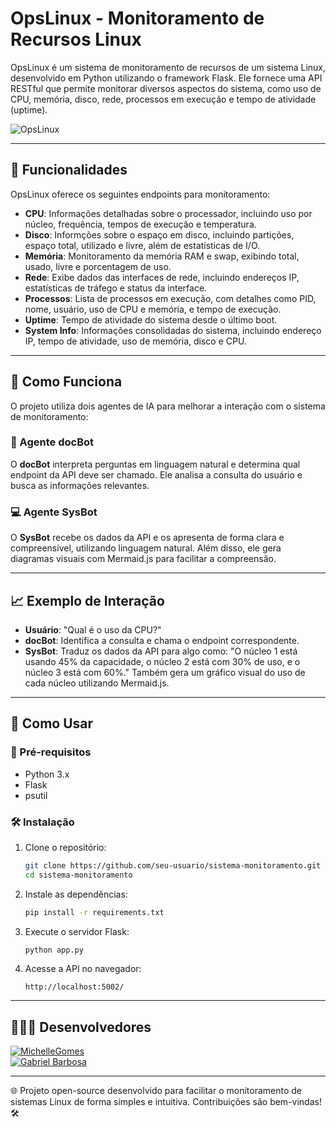 # OpsLinux - Monitoramento de Recursos Linux

OpsLinux é um sistema de monitoramento de recursos de um sistema Linux, desenvolvido em Python utilizando o framework Flask. Ele fornece uma API RESTful que permite monitorar diversos aspectos do sistema, como uso de CPU, memória, disco, rede, processos em execução e tempo de atividade (uptime).

![OpsLinux](https://github.com/user-attachments/assets/6d1f35ac-d8d8-4824-9139-c28f145ac2ff)

---

## 🌟 Funcionalidades

OpsLinux oferece os seguintes endpoints para monitoramento:

- **CPU**: Informações detalhadas sobre o processador, incluindo uso por núcleo, frequência, tempos de execução e temperatura.
- **Disco**: Informções sobre o espaço em disco, incluindo partições, espaço total, utilizado e livre, além de estatísticas de I/O.
- **Memória**: Monitoramento da memória RAM e swap, exibindo total, usado, livre e porcentagem de uso.
- **Rede**: Exibe dados das interfaces de rede, incluindo endereços IP, estatísticas de tráfego e status da interface.
- **Processos**: Lista de processos em execução, com detalhes como PID, nome, usuário, uso de CPU e memória, e tempo de execução.
- **Uptime**: Tempo de atividade do sistema desde o último boot.
- **System Info**: Informações consolidadas do sistema, incluindo endereço IP, tempo de atividade, uso de memória, disco e CPU.

---

## 🧐 Como Funciona

O projeto utiliza dois agentes de IA para melhorar a interação com o sistema de monitoramento:

### 🔧 Agente docBot

O **docBot** interpreta perguntas em linguagem natural e determina qual endpoint da API deve ser chamado. Ele analisa a consulta do usuário e busca as informações relevantes.

### 💻 Agente SysBot

O **SysBot** recebe os dados da API e os apresenta de forma clara e compreensível, utilizando linguagem natural. Além disso, ele gera diagramas visuais com Mermaid.js para facilitar a compreensão.

---

## 📈 Exemplo de Interação

- **Usuário**: "Qual é o uso da CPU?"
- **docBot**: Identifica a consulta e chama o endpoint correspondente.
- **SysBot**: Traduz os dados da API para algo como: "O núcleo 1 está usando 45% da capacidade, o núcleo 2 está com 30% de uso, e o núcleo 3 está com 60%." Também gera um gráfico visual do uso de cada núcleo utilizando Mermaid.js.

---

## 💪 Como Usar

### 🔧 Pré-requisitos

- Python 3.x
- Flask
- psutil

### 🛠️ Instalação

1. Clone o repositório:

   ```bash
   git clone https://github.com/seu-usuario/sistema-monitoramento.git
   cd sistema-monitoramento
   ```

2. Instale as dependências:

   ```bash
   pip install -r requirements.txt
   ```

3. Execute o servidor Flask:

   ```bash
   python app.py
   ```

4. Acesse a API no navegador:

   ```
   http://localhost:5002/
   ```

---

## 👨‍👩‍👦 Desenvolvedores

[![MichelleGomes](https://img.shields.io/badge/Desenvolvedor-MichelleGomes-darkblue)](https://github.com/michelleGomes85)  
[![Gabriel Barbosa](https://img.shields.io/badge/Desenvolvedor-Gabriel%20Barbosa-darkblue)](https://github.com/GabrielBarbosaAfo)

---

🌐 Projeto open-source desenvolvido para facilitar o monitoramento de sistemas Linux de forma simples e intuitiva. Contribuições são bem-vindas! 🛠️
